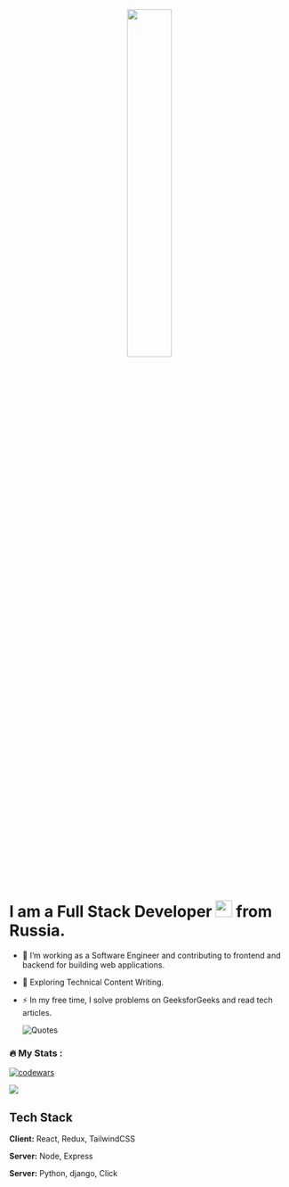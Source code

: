 <div align="center" wight="10%">
  <img border-radius="10px" src="https://i.pinimg.com/originals/8b/35/fe/8b35fef55fba1a201c9c7a11d3ec3d64.gif" width="40%"/>
</div>


# I am a Full Stack Developer <img src="https://media1.giphy.com/media/v1.Y2lkPTc5MGI3NjExYWxtcHE5djZucnV6dDkwODAwNXFxa25xYWc1ZnFtM2FpNzJld3Q1MCZlcD12MV9pbnRlcm5hbF9naWZfYnlfaWQmY3Q9Zw/FAFo1M7EC4gRZ4HETH/giphy.gif" width="30"> from Russia.
- :telescope: I’m working as a Software Engineer and contributing to frontend and backend for building web applications.

- :seedling: Exploring Technical Content Writing.

- :zap: In my free time, I solve problems on GeeksforGeeks and read tech articles.

  ![Quotes](https://quotes-github-readme.vercel.app/api?type=horizontal&theme=dark)



### :fire: My Stats :
[![codewars](https://www.codewars.com/users/Alex5200/badges/large)](https://www.codewars.com/users/Alex5200)

![](https://komarev.com/ghpvc/?username=Alex5200&color=green&style=for-the-badge)

## Tech Stack

**Client:** React, Redux, TailwindCSS

**Server:** Node, Express

**Server:** Python, django, Click
